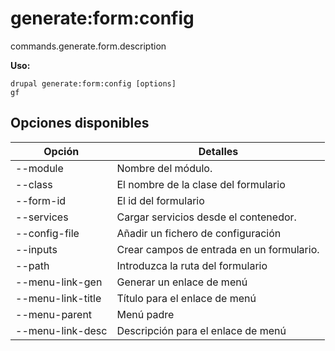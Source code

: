 # generate:form:config
commands.generate.form.description

**Uso:**
```
drupal generate:form:config [options]
gf
```

## Opciones disponibles
Opción | Detalles
-------|-------------
--module | Nombre del módulo.
--class | El nombre de la clase del formulario
--form-id | El id del formulario
--services | Cargar servicios desde el contenedor.
--config-file | Añadir un fichero de configuración
--inputs | Crear campos de entrada en un formulario.
--path | Introduzca la ruta del formulario
--menu-link-gen | Generar un enlace de menú
--menu-link-title | Título para el enlace de menú
--menu-parent | Menú padre
--menu-link-desc | Descripción para el enlace de menú
